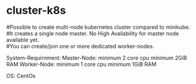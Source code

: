 # cluster-k8s

#Possible to create multi-node kubernetes cluster compared to minikube.                                                                   
#It creates a single node master. No High Availability for master node available yet.                                                     
#You can create/join one or more dedicated worker-nodes.                                                                                   

System-Requirnment: 
Master-Node: 
minimum 2 core cpu
minimum 2GiB RAM
Worker-Node:
minimum 1 core cpu 
minimum 1GiB RAM

OS:
CentOs


